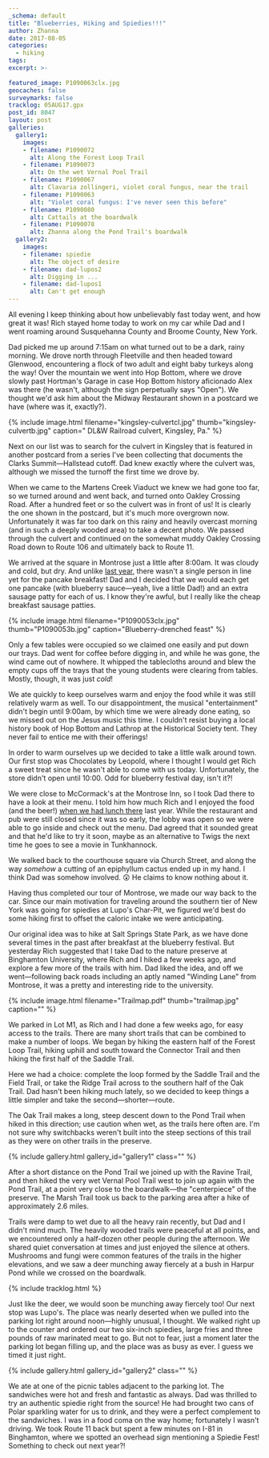 ```yaml
---
_schema: default
title: "Blueberries, Hiking and Spiedies!!!"
author: Zhanna
date: 2017-08-05
categories:
  - hiking
tags:
excerpt: >-
  
featured_image: P1090063clx.jpg
geocaches: false
surveymarks: false
tracklog: 05AUG17.gpx
post_id: 8047
layout: post
galleries:
  gallery1:
    images:
    - filename: P1090072
      alt: Along the Forest Loop Trail
    - filename: P1090073
      alt: On the wet Vernal Pool Trail  
    - filename: P1090067
      alt: Clavaria zollingeri, violet coral fungus, near the trail
    - filename: P1090063
      alt: "Violet coral fungus: I've never seen this before"
    - filename: P1090080
      alt: Cattails at the boardwalk
    - filename: P1090078
      alt: Zhanna along the Pond Trail's boardwalk  
  gallery2:
    images:
    - filename: spiedie
      alt: The object of desire
    - filename: dad-lupos2
      alt: Digging in ...
    - filename: dad-lupos1
      alt: Can't get enough             
---
```


All evening I keep thinking about how unbelievably fast today went, and how great it was! Rich stayed home today to work on my car while Dad and I went roaming around Susquehanna County and Broome County, New York. 

Dad picked me up around 7:15am on what turned out to be a dark, rainy morning. We drove north through Fleetville and then headed toward Glenwood, encountering a flock of two adult and eight baby turkeys along the way! Over the mountain we went into Hop Bottom, where we drove slowly past Hortman's Garage in case Hop Bottom history aficionado Alex was there (he wasn't, although the sign perpetually says "Open"). We thought we'd ask him about the Midway Restaurant shown in a postcard we have (where was it, exactly?). 

{% include image.html filename="kingsley-culvertcl.jpg" thumb="kingsley-culvertb.jpg" caption=" DL&W Railroad culvert, Kingsley, Pa." %}

Next on our list was to search for the culvert in Kingsley that is featured in another postcard from a series I've been collecting that documents the Clarks Summit—Hallstead cutoff. Dad knew exactly where the culvert was, although we missed the turnoff the first time we drove by. 

When we came to the Martens Creek Viaduct we knew we had gone too far, so we turned around and went back, and turned onto Oakley Crossing Road. After a hundred feet or so the culvert was in front of us! It is clearly the one shown in the postcard, but it's much more overgrown now. Unfortunately it was far too dark on this rainy and heavily overcast morning (and in such a deeply wooded area) to take a decent photo. We passed through the culvert and continued on the somewhat muddy Oakley Crossing Road down to Route 106 and ultimately back to Route 11.

We arrived at the square in Montrose just a little after 8:00am. It was cloudy and cold, but dry. And unlike [last year](/2016/08/05/a-morning-in-montrose-and-woodbourne), there wasn't a single person in line yet for the pancake breakfast! Dad and I decided that we would each get one pancake (with blueberry sauce—yeah, live a little Dad!) and an extra sausage patty for each of us. I know they're awful, but I really like the cheap breakfast sausage patties. 

{% include image.html filename="P1090053clx.jpg" thumb="P1090053b.jpg" caption="Blueberry-drenched feast" %}

Only a few tables were occupied so we claimed one easily and put down our trays. Dad went for coffee before digging in, and while he was gone, the wind came out of nowhere. It whipped the tablecloths around and blew the empty cups off the trays that the young students were clearing from tables. Mostly, though, it was just _cold_! 

We ate quickly to keep ourselves warm and enjoy the food while it was still relatively warm as well. To our disappointment, the musical "entertainment" didn't begin until 9:00am, by which time we were already done eating, so we missed out on the Jesus music this time. I couldn't resist buying a local history book of Hop Bottom and Lathrop at the Historical Society tent. They never fail to entice me with their offerings!

In order to warm ourselves up we decided to take a little walk around town. Our first stop was Chocolates by Leopold, where I thought I would get Rich a sweet treat since he wasn't able to come with us today. Unfortunately, the store didn't open until 10:00. Odd for blueberry festival day, isn't it?!  

We were close to McCormack's at the Montrose Inn, so I took Dad there to have a look at their menu. I told him how much Rich and I enjoyed the food (and the beer!) [when we had lunch there](/2016/07/26/pokemontrose-go-the-exciting-conclusion) last year. While the restaurant and pub were still closed since it was so early, the lobby was open so we were able to go inside and check out the menu. Dad agreed that it sounded great and that he'd like to try it soon, maybe as an alternative to Twigs the next time he goes to see a movie in Tunkhannock.

We walked back to the courthouse square via Church Street, and along the way _somehow_ a cutting of an epiphyllum cactus ended up in my hand. I think Dad was somehow involved. :astonished: He claims to know nothing about it.

Having thus completed our tour of Montrose, we made our way back to the car. Since our main motivation for traveling around the southern tier of New York was going for spiedies at Lupo's Char-Pit, we figured we'd best do some hiking first to offset the caloric intake we were anticipating. 

Our original idea was to hike at Salt Springs State Park, as we have done several times in the past after breakfast at the blueberry festival. But yesterday Rich suggested that I take Dad to the nature preserve at Binghamton University, where Rich and I hiked a few weeks ago, and explore a few more of the trails with him. Dad liked the idea, and off we went—following back roads including an aptly named "Winding Lane" from Montrose, it was a pretty and interesting ride to the university.

<!-- TODO: Set up lightgallery to open PDFs? https://github.com/sachinchoolur/lightGallery/blob/37dfaa07b279f17c63b5293104ad1291637f150f/site/content/demos/iframe.md -->

{% include image.html filename="Trailmap.pdf" thumb="trailmap.jpg" caption="" %}

We parked in Lot M1, as Rich and I had done a few weeks ago, for easy access to the trails. There are many short trails that can be combined to make a number of loops. We began by hiking the eastern half of the Forest Loop Trail, hiking uphill and south toward the Connector Trail and then hiking the first half of the Saddle Trail. 

Here we had a choice: complete the loop formed by the Saddle Trail and the Field Trail, or take the Ridge Trail across to the southern half of the Oak Trail. Dad hasn't been hiking much lately, so we decided to keep things a little simpler and take the second—shorter—route. 

The Oak Trail makes a long, steep descent down to the Pond Trail when hiked in this direction; use caution when wet, as the trails here often are. I'm not sure why switchbacks weren't built into the steep sections of this trail as they were on other trails in the preserve. 

{% include gallery.html gallery_id="gallery1" class="" %}

After a short distance on the Pond Trail we joined up with the Ravine Trail, and then hiked the very wet Vernal Pool Trail west to join up again with the Pond Trail, at a point very close to the boardwalk—the "centerpiece" of the preserve. The Marsh Trail took us back to the parking area after a hike of approximately 2.6 miles. 

Trails were damp to wet due to all the heavy rain recently, but Dad and I didn't mind much. The heavily wooded trails were peaceful at all points, and we encountered only a half-dozen other people during the afternoon. We shared quiet conversation at times and just enjoyed the silence at others. Mushrooms and fungi were common features of the trails in the higher elevations, and we saw a deer munching away fiercely at a bush in Harpur Pond while we crossed on the boardwalk.

{% include tracklog.html %}

Just like the deer, we would soon be munching away fiercely too! Our next stop was Lupo's. The place was nearly deserted when we pulled into the parking lot right around noon—highly unusual, I thought. We walked right up to the counter and ordered our two six-inch spiedies, large fries and three pounds of raw marinated meat to go. But not to fear, just a moment later the parking lot began filling up, and the place was as busy as ever. I guess we timed it just right.

{% include gallery.html gallery_id="gallery2" class="" %}

We ate at one of the picnic tables adjacent to the parking lot. The sandwiches were hot and fresh and fantastic as always. Dad was thrilled to try an authentic spiedie right from the source! He had brought two cans of Polar sparkling water for us to drink, and they were a perfect complement to the sandwiches. I was in a food coma on the way home; fortunately I wasn't driving. We took Route 11 back but spent a few minutes on I-81 in Binghamton, where we spotted an overhead sign mentioning a Spiedie Fest! Something to check out next year?!


 

 